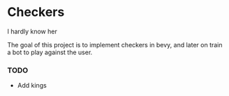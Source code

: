 # Checkers
I hardly know her

The goal of this project is to implement checkers in bevy, and later on train a bot to play against the user.

### TODO
* Add kings
